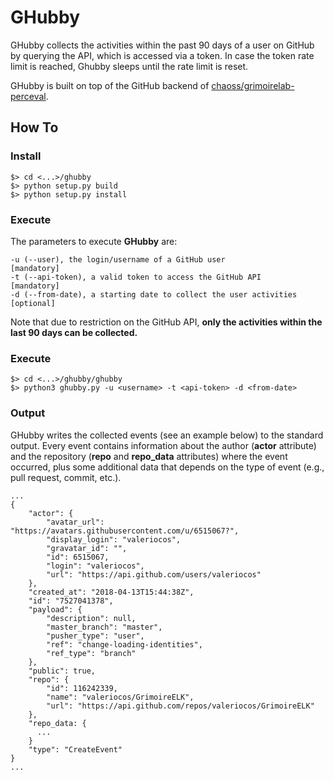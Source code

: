 # GHubby
GHubby collects the activities within the past 90 days of a user on GitHub by querying the API, which is accessed via a token. 
In case the token rate limit is reached, Ghubby sleeps until the rate limit is reset. 

GHubby is built on top of the GitHub backend of [chaoss/grimoirelab-perceval](https://github.com/chaoss/grimoirelab-perceval).

## How To

### Install
```
$> cd <...>/ghubby
$> python setup.py build
$> python setup.py install
```

### Execute

The parameters to execute **GHubby** are:
```
-u (--user), the login/username of a GitHub user                 [mandatory] 
-t (--api-token), a valid token to access the GitHub API         [mandatory] 
-d (--from-date), a starting date to collect the user activities [optional] 
```
Note that due to restriction on the GitHub API, **only the activities within the last 90 days can be collected.**

### Execute
```
$> cd <...>/ghubby/ghubby
$> python3 ghubby.py -u <username> -t <api-token> -d <from-date>
```

### Output
GHubby writes the collected events (see an example below) to the standard output. Every event contains information about the author (**actor** attribute) and the repository (**repo** and **repo_data** attributes) where
the event occurred, plus some additional data that depends on the type of event (e.g., pull request, commit, etc.).

```
...
{
    "actor": {
        "avatar_url": "https://avatars.githubusercontent.com/u/6515067?",
        "display_login": "valeriocos",
        "gravatar_id": "",
        "id": 6515067,
        "login": "valeriocos",
        "url": "https://api.github.com/users/valeriocos"
    },
    "created_at": "2018-04-13T15:44:38Z",
    "id": "7527041378",
    "payload": {
        "description": null,
        "master_branch": "master",
        "pusher_type": "user",
        "ref": "change-loading-identities",
        "ref_type": "branch"
    },
    "public": true,
    "repo": {
        "id": 116242339,
        "name": "valeriocos/GrimoireELK",
        "url": "https://api.github.com/repos/valeriocos/GrimoireELK"
    },
    "repo_data: {
      ...
    }
    "type": "CreateEvent"
}
...
```

